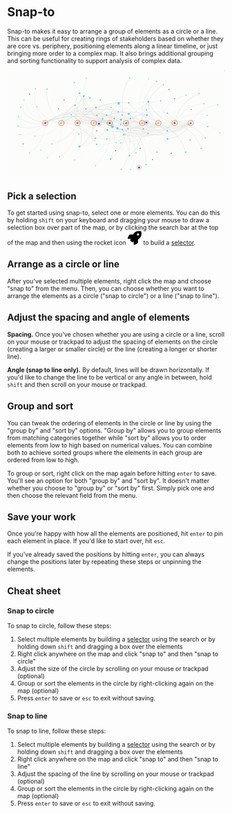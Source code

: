 # Snap-to

Snap-to makes it easy to arrange a group of elements as a circle or a line. This can be useful for creating rings of stakeholders based on whether they are core vs. periphery, positioning elements along a linear timeline, or just bringing more order to a complex map. It also brings additional grouping and sorting functionality to support analysis of complex data.

<!-- TODO: Fix
![snap to](/images/Screen Shot 2016-05-19 at 4.57.15 PM.png)
-->

![snap to line](/images/linesnapto.png)

## Pick a selection
To get started using snap-to, select one or more elements. You can do this by holding `shift` on your keyboard and dragging your mouse to draw a selection box over part of the map, or by clicking the search bar at the top of the map and then using the rocket icon ![](/icons/rocket.svg)  to build a [selector](/guides/selectors.md).

## Arrange as a circle or line
After you've selected multiple elements, right click the map and choose "snap to" from the menu. Then, you can choose whether you want to arrange the elements as a circle ("snap to circle") or a line ("snap to line").

## Adjust the spacing and angle of elements
**Spacing.** Once you've chosen whether you are using a circle or a line, scroll on your mouse or trackpad to adjust the spacing of elements on the circle (creating a larger or smaller circle) or the line (creating a longer or shorter line).

**Angle (snap to line only).** By default, lines will be drawn horizontally. If you'd like to change the line to be vertical or any angle in between, hold `shift` and then scroll on your mouse or trackpad.

## Group and sort
You can tweak the ordering of elements in the circle or line by using the "group by" and "sort by" options. "Group by" allows you to group elements from matching categories together while "sort by" allows you to order elements from low to high based on numerical values. You can combine both to achieve sorted groups where the elements in each group are ordered from low to high.

To group or sort, right click on the map again before hitting `enter` to save. You'll see an option for both "group by" and "sort by". It doesn't matter whether you choose to "group by" or "sort by" first. Simply pick one and then choose the relevant field from the menu.

## Save your work
Once you're happy with how all the elements are positioned, hit `enter` to pin each element in place. If you'd like to start over, hit `esc`.

If you've already saved the positions by hitting `enter`, you can always change the positions later by repeating these steps or unpinning the elements.

## Cheat sheet

### Snap to circle

To snap to circle, follow these steps:

1. Select multiple elements by building a [selector](/guides/selectors.md) using the search or by holding down `shift` and dragging a box over the elements
2. Right click anywhere on the map and click "snap to" and then "snap to circle"
3. Adjust the size of the circle by scrolling on your mouse or trackpad (optional)
4. Group or sort the elements in the circle by right-clicking again on the map (optional)
5. Press `enter` to save or `esc` to exit without saving.

### Snap to line

To snap to line, follow these steps:

1. Select multiple elements by building a [selector](/guides/selectors.md) using the search or by holding down `shift` and dragging a box over the elements
2. Right click anywhere on the map and click "snap to" and then "snap to line"
3. Adjust the spacing of the line by scrolling on your mouse or trackpad (optional)
4. Group or sort the elements in the circle by right-clicking again on the map (optional)
5. Press `enter` to save or `esc` to exit without saving.
